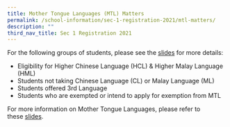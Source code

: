```yaml
---
title: Mother Tongue Languages (MTL) Matters
permalink: /school-information/sec-1-registration-2021/mtl-matters/
description: ""
third_nav_title: Sec 1 Registration 2021
---
```

For the following groups of students, please see the [slides](/files/2022-Sec-1_MTL-Matters.pdf) for more details:

*   Eligibility for Higher Chinese Language (HCL) & Higher Malay Language (HML)
*   Students not taking Chinese Language (CL) or Malay Language (ML)
*   Students offered 3rd Language
*   Students who are exempted or intend to apply for exemption from MTL

For more information on Mother Tongue Languages, please refer to these [slides](/files/Mother-Tongue-Languages.pdf).